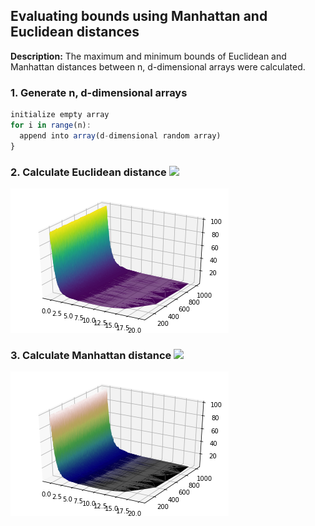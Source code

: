 ## Evaluating bounds using Manhattan and Euclidean distances

**Description:** The maximum and minimum bounds of Euclidean and Manhattan distances between n, d-dimensional arrays were calculated.

### 1. Generate n, d-dimensional arrays

```javascript
initialize empty array
for i in range(n):
  append into array(d-dimensional random array)
}
```

### 2. Calculate Euclidean distance <img src="https://latex.codecogs.com/gif.latex?\sqrt{d_{i}^{2}-d_{j}^{2}}"/> 

<img src="/HW1/Euclidean.png?raw=true"/>

### 3. Calculate Manhattan distance <img src="https://latex.codecogs.com/gif.latex?|d_{i}-d_{j}|"/>

<img src="/HW1/Manhattan.png?raw=true"/>
